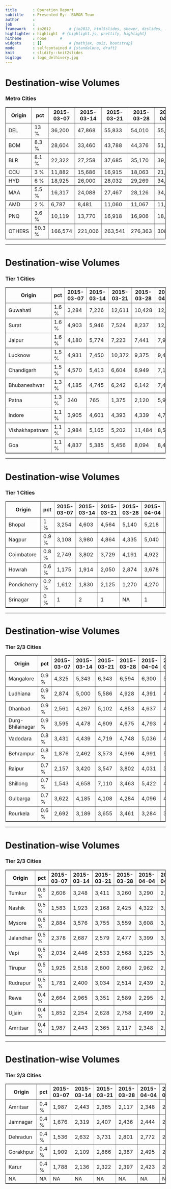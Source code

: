 ```yaml
---
title       : Operation Report
subtitle    : Presented By:- BAM&R Team
author      :
job         : 
framework   : io2012        # {io2012, html5slides, shower, dzslides, ...}
highlighter : highlight  # {highlight.js, prettify, highlight}
hitheme     : none      # 
widgets     : []            # {mathjax, quiz, bootstrap}
mode        : selfcontained # {standalone, draft}
knit        : slidify::knit2slides
biglogo     : logo_delhivery.jpg
---
```











# Destination-wise Volumes
### Metro Cities
<!-- html table generated in R 3.1.3 by xtable 1.7-4 package -->
<!-- Wed Apr 22 17:41:29 2015 -->
<table border=1>
<tr> <th> Origin </th> <th> pct </th> <th> 2015-03-07 </th> <th> 2015-03-14 </th> <th> 2015-03-21 </th> <th> 2015-03-28 </th> <th> 2015-04-04 </th> <th> 2015-04-11 </th> <th> 2015-04-18 </th> <th> 2015-04-25 </th>  </tr>
  <tr> <td>  DEL    </td> <td>  13 %   </td> <td>  36,200 </td> <td>  47,868 </td> <td>  55,833 </td> <td>  54,010 </td> <td>  55,726 </td> <td>  72,214 </td> <td>  73,367 </td> <td>  11,538 </td> </tr>
  <tr> <td>  BOM    </td> <td>  8.3 %  </td> <td>  28,604 </td> <td>  33,460 </td> <td>  43,788 </td> <td>  44,376 </td> <td>  51,100 </td> <td>  48,763 </td> <td>  46,565 </td> <td>   9,678 </td> </tr>
  <tr> <td>  BLR    </td> <td>  8.1 %  </td> <td>  22,322 </td> <td>  27,258 </td> <td>  37,685 </td> <td>  35,170 </td> <td>  39,072 </td> <td>  47,348 </td> <td>  45,701 </td> <td>   9,323 </td> </tr>
  <tr> <td>  CCU    </td> <td>  3 %    </td> <td>  11,882 </td> <td>  15,686 </td> <td>  16,915 </td> <td>  18,063 </td> <td>  21,869 </td> <td>  19,691 </td> <td>  17,063 </td> <td>   3,736 </td> </tr>
  <tr> <td>  HYD    </td> <td>  6 %    </td> <td>  18,925 </td> <td>  26,000 </td> <td>  28,032 </td> <td>  29,269 </td> <td>  34,607 </td> <td>  35,860 </td> <td>  34,022 </td> <td>   6,844 </td> </tr>
  <tr> <td>  MAA    </td> <td>  5.5 %  </td> <td>  16,317 </td> <td>  24,088 </td> <td>  27,467 </td> <td>  28,126 </td> <td>  34,309 </td> <td>  34,432 </td> <td>  30,876 </td> <td>   6,849 </td> </tr>
  <tr> <td>  AMD    </td> <td>  2 %    </td> <td>   6,787 </td> <td>   8,481 </td> <td>  11,060 </td> <td>  11,067 </td> <td>  11,701 </td> <td>  11,486 </td> <td>  11,515 </td> <td>   2,542 </td> </tr>
  <tr> <td>  PNQ    </td> <td>  3.6 %  </td> <td>  10,119 </td> <td>  13,770 </td> <td>  16,918 </td> <td>  16,906 </td> <td>  18,449 </td> <td>  20,538 </td> <td>  20,456 </td> <td>   4,163 </td> </tr>
  <tr> <td>  OTHERS </td> <td>  50.3 % </td> <td> 166,574 </td> <td> 221,006 </td> <td> 263,541 </td> <td> 276,363 </td> <td> 308,923 </td> <td> 304,085 </td> <td> 283,490 </td> <td>  59,800 </td> </tr>
   </table>

---
  
# Destination-wise Volumes
### Tier 1 Cities
<!-- html table generated in R 3.1.3 by xtable 1.7-4 package -->
<!-- Wed Apr 22 17:41:30 2015 -->
<table border=1>
<tr> <th> Origin </th> <th> pct </th> <th> 2015-03-07 </th> <th> 2015-03-14 </th> <th> 2015-03-21 </th> <th> 2015-03-28 </th> <th> 2015-04-04 </th> <th> 2015-04-11 </th> <th> 2015-04-18 </th> <th> 2015-04-25 </th>  </tr>
  <tr> <td> Guwahati       </td> <td>          1.6 % </td> <td>          3,284 </td> <td>          7,226 </td> <td>         12,611 </td> <td>         10,428 </td> <td>         12,619 </td> <td>          9,877 </td> <td>          9,192 </td> <td>          2,137 </td> </tr>
  <tr> <td> Surat          </td> <td>          1.6 % </td> <td>          4,903 </td> <td>          5,946 </td> <td>          7,524 </td> <td>          8,237 </td> <td>         12,022 </td> <td>         10,228 </td> <td>          9,184 </td> <td>          1,593 </td> </tr>
  <tr> <td> Jaipur         </td> <td>          1.6 % </td> <td>          4,180 </td> <td>          5,774 </td> <td>          7,223 </td> <td>          7,441 </td> <td>          7,967 </td> <td>          9,572 </td> <td>          8,748 </td> <td>          1,373 </td> </tr>
  <tr> <td> Lucknow        </td> <td>          1.5 % </td> <td>          4,931 </td> <td>          7,450 </td> <td>         10,372 </td> <td>          9,375 </td> <td>          9,422 </td> <td>          9,176 </td> <td>          8,565 </td> <td>          1,855 </td> </tr>
  <tr> <td> Chandigarh     </td> <td>          1.5 % </td> <td>          4,570 </td> <td>          5,413 </td> <td>          6,604 </td> <td>          6,949 </td> <td>          7,141 </td> <td>          8,972 </td> <td>          8,330 </td> <td>          1,379 </td> </tr>
  <tr> <td> Bhubaneshwar   </td> <td>          1.3 % </td> <td>          4,185 </td> <td>          4,745 </td> <td>          6,242 </td> <td>          6,142 </td> <td>          7,497 </td> <td>          8,210 </td> <td>          7,245 </td> <td>          1,444 </td> </tr>
  <tr> <td> Patna          </td> <td>          1.3 % </td> <td>            340 </td> <td>            765 </td> <td>          1,375 </td> <td>          2,120 </td> <td>          5,916 </td> <td>          8,558 </td> <td>          7,162 </td> <td>          1,461 </td> </tr>
  <tr> <td> Indore         </td> <td>          1.1 % </td> <td>          3,905 </td> <td>          4,601 </td> <td>          4,393 </td> <td>          4,339 </td> <td>          4,720 </td> <td>          6,982 </td> <td>          6,162 </td> <td>            747 </td> </tr>
  <tr> <td> Vishakhapatnam </td> <td>          1.1 % </td> <td>          3,984 </td> <td>          5,165 </td> <td>          5,202 </td> <td>         11,484 </td> <td>          8,562 </td> <td>          6,887 </td> <td>          6,099 </td> <td>          1,450 </td> </tr>
  <tr> <td> Goa            </td> <td>          1.1 % </td> <td>          4,837 </td> <td>          5,385 </td> <td>          5,456 </td> <td>          8,094 </td> <td>          8,455 </td> <td>          6,433 </td> <td>          5,970 </td> <td>          1,128 </td> </tr>
   </table>

---
  
# Destination-wise Volumes
### Tier 1 Cities
<!-- html table generated in R 3.1.3 by xtable 1.7-4 package -->
<!-- Wed Apr 22 17:41:30 2015 -->
<table border=1>
<tr> <th> Origin </th> <th> pct </th> <th> 2015-03-07 </th> <th> 2015-03-14 </th> <th> 2015-03-21 </th> <th> 2015-03-28 </th> <th> 2015-04-04 </th> <th> 2015-04-11 </th> <th> 2015-04-18 </th> <th> 2015-04-25 </th>  </tr>
  <tr> <td> Bhopal      </td> <td>       1 %   </td> <td>       3,254 </td> <td>       4,603 </td> <td>       4,564 </td> <td>       5,140 </td> <td>       5,218 </td> <td>       5,873 </td> <td>       5,834 </td> <td>       1,204 </td> </tr>
  <tr> <td> Nagpur      </td> <td>       0.9 % </td> <td>       3,108 </td> <td>       3,980 </td> <td>       4,864 </td> <td>       4,335 </td> <td>       5,040 </td> <td>       4,776 </td> <td>       4,887 </td> <td>       1,106 </td> </tr>
  <tr> <td> Coimbatore  </td> <td>       0.8 % </td> <td>       2,749 </td> <td>       3,802 </td> <td>       3,729 </td> <td>       4,191 </td> <td>       4,922 </td> <td>       5,019 </td> <td>       4,413 </td> <td>         981 </td> </tr>
  <tr> <td> Howrah      </td> <td>       0.6 % </td> <td>       1,175 </td> <td>       1,914 </td> <td>       2,050 </td> <td>       2,874 </td> <td>       3,678 </td> <td>       3,442 </td> <td>       3,472 </td> <td>         739 </td> </tr>
  <tr> <td> Pondicherry </td> <td>       0.2 % </td> <td>       1,612 </td> <td>       1,830 </td> <td>       2,125 </td> <td>       1,270 </td> <td>       4,270 </td> <td>       2,145 </td> <td>       1,130 </td> <td>         260 </td> </tr>
  <tr> <td> Srinagar    </td> <td>       0 %   </td> <td>           1 </td> <td>           2 </td> <td>           1 </td> <td>          NA </td> <td>           1 </td> <td>          NA </td> <td>           6 </td> <td>          NA </td> </tr>
   </table>

---
  
# Destination-wise Volumes
### Tier 2/3 Cities
<!-- html table generated in R 3.1.3 by xtable 1.7-4 package -->
<!-- Wed Apr 22 17:41:30 2015 -->
<table border=1>
<tr> <th> Origin </th> <th> pct </th> <th> 2015-03-07 </th> <th> 2015-03-14 </th> <th> 2015-03-21 </th> <th> 2015-03-28 </th> <th> 2015-04-04 </th> <th> 2015-04-11 </th> <th> 2015-04-18 </th> <th> 2015-04-25 </th>  </tr>
  <tr> <td> Mangalore        </td> <td>            0.9 % </td> <td>            4,325 </td> <td>            5,343 </td> <td>            6,343 </td> <td>            6,594 </td> <td>            6,300 </td> <td>            5,791 </td> <td>            5,305 </td> <td>            1,211 </td> </tr>
  <tr> <td> Ludhiana         </td> <td>            0.9 % </td> <td>            2,874 </td> <td>            5,000 </td> <td>            5,586 </td> <td>            4,928 </td> <td>            4,391 </td> <td>            4,963 </td> <td>            5,055 </td> <td>            1,003 </td> </tr>
  <tr> <td> Dhanbad          </td> <td>            0.9 % </td> <td>            2,561 </td> <td>            4,267 </td> <td>            5,102 </td> <td>            4,853 </td> <td>            4,637 </td> <td>            4,560 </td> <td>            4,991 </td> <td>            1,025 </td> </tr>
  <tr> <td> Durg-Bhilainagar </td> <td>            0.9 % </td> <td>            3,595 </td> <td>            4,478 </td> <td>            4,609 </td> <td>            4,675 </td> <td>            4,793 </td> <td>            4,949 </td> <td>            4,812 </td> <td>            1,066 </td> </tr>
  <tr> <td> Vadodara         </td> <td>            0.8 % </td> <td>            3,431 </td> <td>            4,439 </td> <td>            4,719 </td> <td>            4,748 </td> <td>            5,036 </td> <td>            4,628 </td> <td>            4,764 </td> <td>              976 </td> </tr>
  <tr> <td> Behrampur        </td> <td>            0.8 % </td> <td>            1,876 </td> <td>            2,462 </td> <td>            3,573 </td> <td>            4,996 </td> <td>            4,991 </td> <td>            5,105 </td> <td>            4,512 </td> <td>              692 </td> </tr>
  <tr> <td> Raipur           </td> <td>            0.7 % </td> <td>            2,157 </td> <td>            3,420 </td> <td>            3,547 </td> <td>            3,802 </td> <td>            4,031 </td> <td>            3,980 </td> <td>            4,141 </td> <td>              931 </td> </tr>
  <tr> <td> Shillong         </td> <td>            0.7 % </td> <td>            1,543 </td> <td>            4,658 </td> <td>            7,110 </td> <td>            3,463 </td> <td>            5,422 </td> <td>            4,255 </td> <td>            4,076 </td> <td>            1,128 </td> </tr>
  <tr> <td> Gulbarga         </td> <td>            0.7 % </td> <td>            3,622 </td> <td>            4,185 </td> <td>            4,108 </td> <td>            4,284 </td> <td>            4,096 </td> <td>            4,106 </td> <td>            4,046 </td> <td>              938 </td> </tr>
  <tr> <td> Rourkela         </td> <td>            0.6 % </td> <td>            2,692 </td> <td>            3,189 </td> <td>            3,655 </td> <td>            3,461 </td> <td>            3,284 </td> <td>            3,338 </td> <td>            3,142 </td> <td>              605 </td> </tr>
   </table>

---
  
# Destination-wise Volumes
### Tier 2/3 Cities
<!-- html table generated in R 3.1.3 by xtable 1.7-4 package -->
<!-- Wed Apr 22 17:41:30 2015 -->
<table border=1>
<tr> <th> Origin </th> <th> pct </th> <th> 2015-03-07 </th> <th> 2015-03-14 </th> <th> 2015-03-21 </th> <th> 2015-03-28 </th> <th> 2015-04-04 </th> <th> 2015-04-11 </th> <th> 2015-04-18 </th> <th> 2015-04-25 </th>  </tr>
  <tr> <td> Tumkur    </td> <td>     0.6 % </td> <td>     2,606 </td> <td>     3,248 </td> <td>     3,411 </td> <td>     3,260 </td> <td>     3,290 </td> <td>     2,936 </td> <td>     3,104 </td> <td>       737 </td> </tr>
  <tr> <td> Nashik    </td> <td>     0.5 % </td> <td>     1,583 </td> <td>     1,923 </td> <td>     2,168 </td> <td>     2,425 </td> <td>     4,322 </td> <td>     3,830 </td> <td>     3,052 </td> <td>       602 </td> </tr>
  <tr> <td> Mysore    </td> <td>     0.5 % </td> <td>     2,884 </td> <td>     3,576 </td> <td>     3,755 </td> <td>     3,559 </td> <td>     3,608 </td> <td>     3,379 </td> <td>     2,971 </td> <td>       602 </td> </tr>
  <tr> <td> Jalandhar </td> <td>     0.5 % </td> <td>     2,378 </td> <td>     2,687 </td> <td>     2,579 </td> <td>     2,477 </td> <td>     3,399 </td> <td>     3,305 </td> <td>     2,922 </td> <td>       623 </td> </tr>
  <tr> <td> Vapi      </td> <td>     0.5 % </td> <td>     2,034 </td> <td>     2,446 </td> <td>     2,533 </td> <td>     2,568 </td> <td>     3,225 </td> <td>     3,206 </td> <td>     2,861 </td> <td>       507 </td> </tr>
  <tr> <td> Tirupur   </td> <td>     0.5 % </td> <td>     1,925 </td> <td>     2,518 </td> <td>     2,800 </td> <td>     2,660 </td> <td>     2,962 </td> <td>     2,685 </td> <td>     2,637 </td> <td>       583 </td> </tr>
  <tr> <td> Rudrapur  </td> <td>     0.5 % </td> <td>     1,781 </td> <td>     2,400 </td> <td>     3,034 </td> <td>     2,514 </td> <td>     2,439 </td> <td>     2,703 </td> <td>     2,587 </td> <td>       559 </td> </tr>
  <tr> <td> Rewa      </td> <td>     0.4 % </td> <td>     2,664 </td> <td>     2,965 </td> <td>     3,351 </td> <td>     2,589 </td> <td>     2,295 </td> <td>     2,186 </td> <td>     2,460 </td> <td>       550 </td> </tr>
  <tr> <td> Ujjain    </td> <td>     0.4 % </td> <td>     1,852 </td> <td>     2,254 </td> <td>     2,628 </td> <td>     2,758 </td> <td>     2,499 </td> <td>     2,288 </td> <td>     2,402 </td> <td>       524 </td> </tr>
  <tr> <td> Amritsar  </td> <td>     0.4 % </td> <td>     1,987 </td> <td>     2,443 </td> <td>     2,365 </td> <td>     2,117 </td> <td>     2,348 </td> <td>     2,474 </td> <td>     2,361 </td> <td>       615 </td> </tr>
   </table>

---
  
# Destination-wise Volumes
### Tier 2/3 Cities
<!-- html table generated in R 3.1.3 by xtable 1.7-4 package -->
<!-- Wed Apr 22 17:41:30 2015 -->
<table border=1>
<tr> <th> Origin </th> <th> pct </th> <th> 2015-03-07 </th> <th> 2015-03-14 </th> <th> 2015-03-21 </th> <th> 2015-03-28 </th> <th> 2015-04-04 </th> <th> 2015-04-11 </th> <th> 2015-04-18 </th> <th> 2015-04-25 </th>  </tr>
  <tr> <td> Amritsar  </td> <td>     0.4 % </td> <td>     1,987 </td> <td>     2,443 </td> <td>     2,365 </td> <td>     2,117 </td> <td>     2,348 </td> <td>     2,474 </td> <td>     2,361 </td> <td>       615 </td> </tr>
  <tr> <td> Jamnagar  </td> <td>     0.4 % </td> <td>     1,676 </td> <td>     2,319 </td> <td>     2,407 </td> <td>     2,436 </td> <td>     2,444 </td> <td>     2,333 </td> <td>     2,271 </td> <td>       457 </td> </tr>
  <tr> <td> Dehradun  </td> <td>     0.4 % </td> <td>     1,536 </td> <td>     2,632 </td> <td>     3,731 </td> <td>     2,801 </td> <td>     2,772 </td> <td>     2,852 </td> <td>     2,254 </td> <td>       436 </td> </tr>
  <tr> <td> Gorakhpur </td> <td>     0.4 % </td> <td>     1,909 </td> <td>     2,109 </td> <td>     2,866 </td> <td>     2,387 </td> <td>     2,495 </td> <td>     2,240 </td> <td>     2,157 </td> <td>       558 </td> </tr>
  <tr> <td> Karur     </td> <td>     0.4 % </td> <td>     1,788 </td> <td>     2,136 </td> <td>     2,322 </td> <td>     2,397 </td> <td>     2,423 </td> <td>     2,013 </td> <td>     2,085 </td> <td>       509 </td> </tr>
  <tr> <td> NA        </td> <td>     NA    </td> <td>        NA </td> <td>        NA </td> <td>        NA </td> <td>        NA </td> <td>        NA </td> <td>        NA </td> <td>        NA </td> <td>        NA </td> </tr>
   </table>
